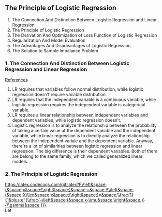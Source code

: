## The Principle of Logistic Regression
1. The Connection And Distinction Between Logistic Regression and Linear Regression
2. The Principle of Logistic Regression
3. The Derivation And Optimization of Loss Function of Logistic Regression
4. Regularization And Model Evaluation
5. The Advantages And Disadvantages of Logistic Regression
6. The Solution to Sample Imbalance Problem

### 1. The Connection And Distinction Between Logistic Regression and Linear Regression
[References](http://blog.sina.com.cn/s/blog_537ed51201019gu1.html)<br>
1. LR requires that variables follow normal distribution, while logistic regression doesn't require variable distribution.
2. LR requires that the independent variable is a continuous variable, while logistic regression requires the independent variable
is categorical variable.
3. LR requires a linear relationship between independent variables and dependent variables, while logistic regression doesn't.
4. Logistic regression is to analyze the relationship between the probability of taking a certain value of the dependent variable
and the independent variable, while linear regression is to directly analyze the relationship between the independent variale and 
the dependent variable.
Anyway, there're a lot of similarities between logistic regression and linear regression. The big difference is their dependent
variables. Both of them are belong to the same family, which we called generalized linear models.

### 2. The Principle of Logistic Regression
https://latex.codecogs.com/gif.latex?F\\left&space;(&space;x&space;\\right&space;)&space;=&space;P\\left&space;(&space;X\\leq&space;x&space;\\right&space;)=&space;\\frac{1}{1&plus;e^{\\frac{-\\left&space;(&space;x-\\mu&space;\\right&space;)}{\\gamma&space;}}}
<br>Let
